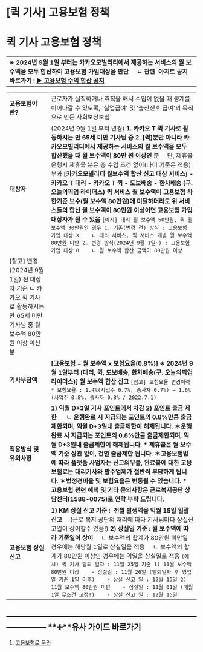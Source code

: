 # [퀵 기사] 고용보험 정책

**퀵 기사 고용보험 정책**
================

|  |
| --- |
| **※ 2024년 9월 1일 부터는 카카오모빌리티에서 제공하는 서비스의 월 보수액을 모두 합산하여 고용보험 가입대상을 판단     ㄴ 관련   아지트 공지 바로가기 : [▶ 고용보험 수익 합산 공지](https://ext.agit.in/g/300050584/wall/410074974)** |

|  |  |
| --- | --- |
| **고용보험이란?** | 근로자가 실직하거나 휴직을 해서 수입이 없을 때 생계를 이어나갈 수 있도록, '실업급여' 및 '출산전후 급여'의 목적으로 만든 사회보장보험 |
| **대상자** | (2024년 9월 1일 부터 변경) **1. 카카오 T 퀵 기사로 활동하시는 만 65세 미만 기사님 중  2. [퀵]뿐만 아니라 카카오모빌리티에서 제공하는 서비스의 월 보수액을 모두 합산했을 때 월 보수액이 80만 원 이상인 분**     단, 제휴콜 운행시 제휴콜 분은 총 수입 조건 없이(나이 기준은 적용) 부과  **[카카오모빌리티 월보수액 합산 신고 대상 서비스]** **- 카카오 T 대리** **- 카카오 T 퀵 - 도보배송 - 한차배송 (구. 오늘의픽업 라이더스)**  **퀵 서비스 월 보수액이 고용보험 하한기준 보수(월 보수액 80만원)에 미달하더라도 위 서비스들의 합산 월 보수액이 80만원 이상이면 고용보험 가입 대상자가 될 수 있음**   ``` [예시] 대리 월 보수액 50만원, 퀵 월 보수액 30만원인 경우 1. 기존(변경 전) 방식 : 고용보험 가입 대상 X    ㄴ 대리 서비스, 퀵 서비스 개별 월 보수액 80만원 미만 2. 변경 방식(2024년 9월 1일~) : 고용보험 가입 대상 O    ㄴ 월 보수액 합산 금액이 80만원 이상 ``` |
| [참고] 변경(2024년 9월 1일) 전 대상자 기준 ㄴ 카카오 퀵 기사로 활동하시는 만 65세 미만 기사님 중 월 보수액 80만 원 이상 이신 분 |
| **기사부담액** | **[고용보험 = 월 보수액 x 보험요율(0.8%)]** **※ 2024년 9월 1일부터 [대리, 퀵, 도보배송, 한차배송(구. 오늘의픽업 라이더스)] 월 보수액 합산 신고**     ``` [참고] 보험요율 변경이력 * 보험요율 : 1.4%(사업주 0.7%, 종사자 0.7%) → 1.6%(사업주 0.8%, 종사자 0.8% / 2022.7.1) ``` |
| **적용방식 및 유의사항** | **1) 익월 D+3일 기사 포인트에서 차감** **2) 포인트 출금 제한      ㄴ 운행완료 시 지급되는 포인트의 0.8%만큼 출금제한되며, 익월 D+3일내 출금제한이 해제됩니다.**    **＊운행완료 시 지급되는 포인트의 0.8%만큼 출금제한되며, 익월 D+3일내 출금제한이 해제됩니다.  \* 제휴콜은 월 보수액 기준 상관 없이, 건별 출금제한 됩니다. ＊고용보험법에 따라 플랫폼 사업자는 신고의무를, 완료콜에 대한 고용보험료는 대리기사와 발주업체가 절반씩 부담하게 됩니다. ＊법정경비율 및 보험요율은 변동될 수 있습니다.  \* 고용보험 관련 혜택 및 기타 문의사항은 근로복지공단 상담센터(1588-0075)로 연락 부탁 드립니다.** |
| **고용보험 상실 신고** | **1) **KM 상실 신고 기준 :  전월 발생액을 익월 15일 일괄신고****     (근로 복지 공단의 처리에 따라 기사님마다 상실신고일이 상이할수 있음!)  **2)** **상실일 기준 : 월 보수액에 따라 기준일이 상이**     ㄴ 보수액의 합계가 80만원 미만일 경우에는 해당월 1일로 상실일을 적용     ㄴ 보수액의 합계가 80만원 이상인 경우에는 익일을 상실일로 적용   ``` (예시) 퀵 기사 탈퇴 일자 : 11월 25일 기준 1) 11월 보수액 80만원 이상    - 상실일 : 11월 26일 (탈퇴일자 후 영업일 기준 1일 이후)    - 상실 신고 일 : 12월 15일 2) 11월 보수액 80만원 미만    - 상실일 : 11월 01일 (매월 1일 무조건 고정!)    - 상실 신고 일 : 12월 15일 ``` |

**―****―****―****―****―****―****―****―****―****―****―****―****―****―****―****―****―****―****―****―****―****―****―****―****―****―****―****―****―** **➕****유사 가이드 바로가기**
----------------------------------------------------------------------------------------------------------------------------------------------------------------------

1. [고용보험료 문의](https://kakaomobilitysupport.zendesk.com/hc/ko/articles/34669918049305-%EA%B3%A0%EC%9A%A9%EB%B3%B4%ED%97%98%EB%A3%8C-%EB%AC%B8%EC%9D%98)